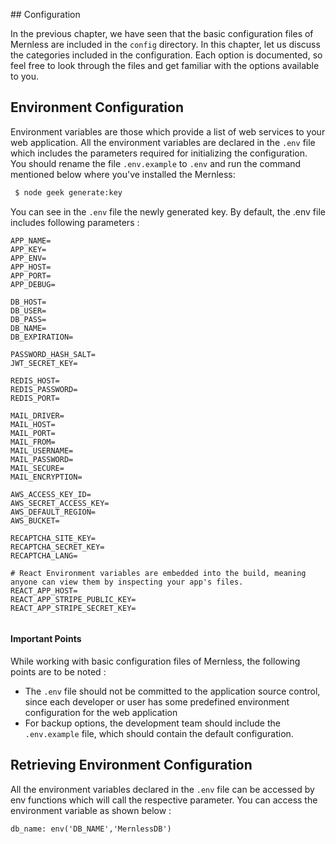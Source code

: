 ## Configuration

In the previous chapter, we have seen that the basic configuration files of Mernless are included in the `config` directory. In this chapter, let us discuss the categories included in the configuration.
Each option is documented, so feel free to look through the files and get familiar with the options available to you.

## Environment Configuration

Environment variables are those which provide a list of web services to your web application. All the environment variables are declared in the `.env` file which includes the parameters required for initializing the configuration.
You should rename the file `.env.example` to `.env` and run the command mentioned below where you've installed the Mernless:

```sh
 $ node geek generate:key
```

You can see in the `.env` file the newly generated key. By default, the .env file includes following parameters :

```
APP_NAME=
APP_KEY=
APP_ENV=
APP_HOST=
APP_PORT=
APP_DEBUG=

DB_HOST=
DB_USER=
DB_PASS=
DB_NAME=
DB_EXPIRATION=

PASSWORD_HASH_SALT=
JWT_SECRET_KEY=

REDIS_HOST=
REDIS_PASSWORD=
REDIS_PORT=

MAIL_DRIVER=
MAIL_HOST=
MAIL_PORT=
MAIL_FROM=
MAIL_USERNAME=
MAIL_PASSWORD=
MAIL_SECURE=
MAIL_ENCRYPTION=

AWS_ACCESS_KEY_ID=
AWS_SECRET_ACCESS_KEY=
AWS_DEFAULT_REGION=
AWS_BUCKET=

RECAPTCHA_SITE_KEY=
RECAPTCHA_SECRET_KEY=
RECAPTCHA_LANG=

# React Environment variables are embedded into the build, meaning anyone can view them by inspecting your app's files.
REACT_APP_HOST=
REACT_APP_STRIPE_PUBLIC_KEY=
REACT_APP_STRIPE_SECRET_KEY=


```

#### Important Points

While working with basic configuration files of Mernless, the following points are to be noted :

- The `.env` file should not be committed to the application source control, since each developer or user has some predefined environment configuration for the web application
- For backup options, the development team should include the `.env.example` file, which should contain the default configuration.

## Retrieving Environment Configuration

All the environment variables declared in the `.env` file can be accessed by env functions which will call the respective parameter.
You can access the environment variable as shown below :

```
db_name: env('DB_NAME','MernlessDB')
```
